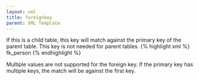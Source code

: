 ```yaml
---
layout: xml
title: foreignkey
parent: XML Template
---
```

If this is a child table, this key will match against the primary key of the parent table. This key is not needed for parent tables.
{% highlight xml %}
    <table>
        <foreignkey>fk_person</foreignkey>
{% endhighlight %}

Multiple values are not supported for the foreign key. If the primary key has multiple keys, the match will be against the first key.